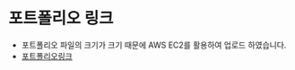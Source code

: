 # 포트폴리오 링크
- 포트폴리오 파일의 크기가 크기 때문에 AWS EC2를 활용하여 업로드 하였습니다.
- [포트폴리오링크](http://15.164.33.44/kichan.pdf)
